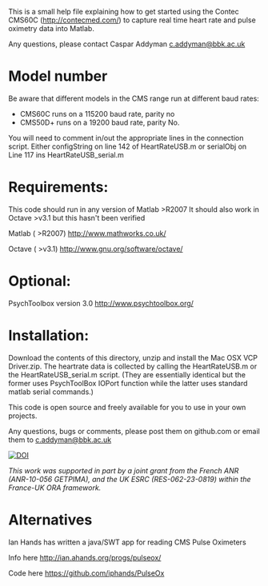 This is a small help file explaining how to get started using the Contec CMS60C (http://contecmed.com/) to capture real time heart rate and pulse oximetry data into Matlab.

Any questions, please contact 
Caspar Addyman <c.addyman@bbk.ac.uk>

Model number
============

Be aware that different models in the CMS range run at different baud rates:
- CMS60C  runs on a 115200 baud rate, parity no
- CMS50D+ runs on a 19200 baud rate, parity No.


You will need to comment in/out the appropriate lines in the connection script.
Either 
configString on line 142 of HeartRateUSB.m
or
serialObj on Line 117 ins HeartRateUSB_serial.m 



Requirements:
=============

This code should run in any version of Matlab >R2007 
It should also work in Octave >v3.1 but this hasn't been verified

Matlab ( >R2007)
http://www.mathworks.co.uk/

Octave ( >v3.1)
http://www.gnu.org/software/octave/

Optional:
=========

PsychToolbox version 3.0 
http://www.psychtoolbox.org/                      


Installation:
=============

Download the contents of this directory, unzip and install the Mac OSX VCP Driver.zip. The heartrate data is collected by calling the HeartRateUSB.m or the HeartRateUSB_serial.m script. (They are essentially identical but the former uses PsychToolBox IOPort function while the latter uses standard matlab serial commands.)



This code is open source and freely available for you to use in your own projects. 


Any questions, bugs or comments, please post them on github.com or email them to c.addyman@bbk.ac.uk


[![DOI](https://zenodo.org/badge/3891/YourBrain/Contec-Pulse-Oximeter-in-Matlab.svg)](http://dx.doi.org/10.5281/zenodo.16277)


*This work was supported in part by a joint grant from the French ANR (ANR-10-056 GETPIMA), and the UK ESRC (RES-062-23-0819) within the France-UK ORA framework.*


Alternatives
============

Ian Hands has written a java/SWT app for reading CMS Pulse Oximeters

Info here
http://ian.ahands.org/progs/pulseox/ 

Code here
https://github.com/iphands/PulseOx


